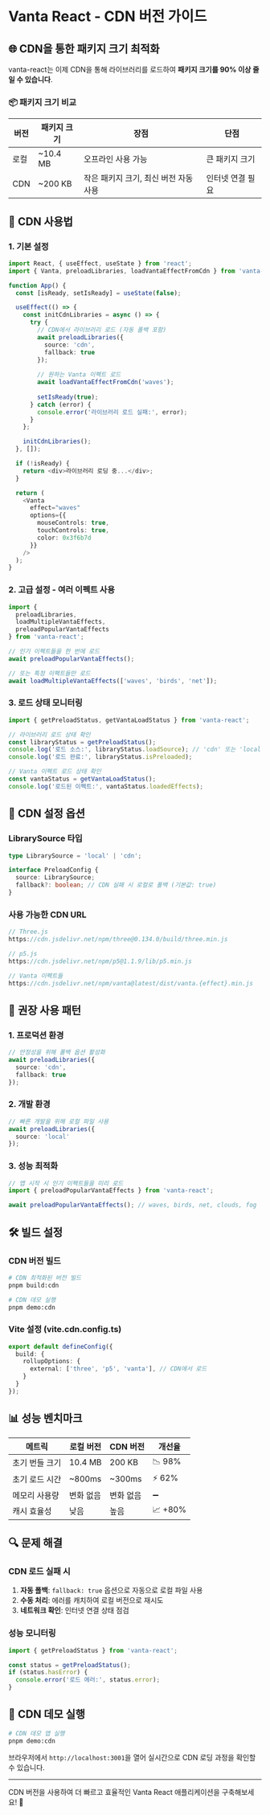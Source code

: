 # Vanta React - CDN 버전 가이드

## 🌐 CDN을 통한 패키지 크기 최적화

vanta-react는 이제 CDN을 통해 라이브러리를 로드하여 **패키지 크기를 90% 이상 줄일 수 있습니다**.

### 📦 패키지 크기 비교

| 버전 | 패키지 크기 | 장점 | 단점 |
|------|-------------|------|------|
| 로컬 | ~10.4 MB | 오프라인 사용 가능 | 큰 패키지 크기 |
| CDN | ~200 KB | 작은 패키지 크기, 최신 버전 자동 사용 | 인터넷 연결 필요 |

## 🚀 CDN 사용법

### 1. 기본 설정

```typescript
import React, { useEffect, useState } from 'react';
import { Vanta, preloadLibraries, loadVantaEffectFromCdn } from 'vanta-react';

function App() {
  const [isReady, setIsReady] = useState(false);

  useEffect(() => {
    const initCdnLibraries = async () => {
      try {
        // CDN에서 라이브러리 로드 (자동 폴백 포함)
        await preloadLibraries({ 
          source: 'cdn',
          fallback: true 
        });
        
        // 원하는 Vanta 이펙트 로드
        await loadVantaEffectFromCdn('waves');
        
        setIsReady(true);
      } catch (error) {
        console.error('라이브러리 로드 실패:', error);
      }
    };

    initCdnLibraries();
  }, []);

  if (!isReady) {
    return <div>라이브러리 로딩 중...</div>;
  }

  return (
    <Vanta 
      effect="waves"
      options={{
        mouseControls: true,
        touchControls: true,
        color: 0x3f6b7d
      }}
    />
  );
}
```

### 2. 고급 설정 - 여러 이펙트 사용

```typescript
import { 
  preloadLibraries, 
  loadMultipleVantaEffects,
  preloadPopularVantaEffects 
} from 'vanta-react';

// 인기 이펙트들을 한 번에 로드
await preloadPopularVantaEffects();

// 또는 특정 이펙트들만 로드
await loadMultipleVantaEffects(['waves', 'birds', 'net']);
```

### 3. 로드 상태 모니터링

```typescript
import { getPreloadStatus, getVantaLoadStatus } from 'vanta-react';

// 라이브러리 로드 상태 확인
const libraryStatus = getPreloadStatus();
console.log('로드 소스:', libraryStatus.loadSource); // 'cdn' 또는 'local'
console.log('로드 완료:', libraryStatus.isPreloaded);

// Vanta 이펙트 로드 상태 확인
const vantaStatus = getVantaLoadStatus();
console.log('로드된 이펙트:', vantaStatus.loadedEffects);
```

## 🔧 CDN 설정 옵션

### LibrarySource 타입

```typescript
type LibrarySource = 'local' | 'cdn';

interface PreloadConfig {
  source: LibrarySource;
  fallback?: boolean; // CDN 실패 시 로컬로 폴백 (기본값: true)
}
```

### 사용 가능한 CDN URL

```typescript
// Three.js
https://cdn.jsdelivr.net/npm/three@0.134.0/build/three.min.js

// p5.js  
https://cdn.jsdelivr.net/npm/p5@1.1.9/lib/p5.min.js

// Vanta 이펙트들
https://cdn.jsdelivr.net/npm/vanta@latest/dist/vanta.{effect}.min.js
```

## 🎯 권장 사용 패턴

### 1. 프로덕션 환경

```typescript
// 안정성을 위해 폴백 옵션 활성화
await preloadLibraries({ 
  source: 'cdn',
  fallback: true 
});
```

### 2. 개발 환경

```typescript
// 빠른 개발을 위해 로컬 파일 사용
await preloadLibraries({ 
  source: 'local' 
});
```

### 3. 성능 최적화

```typescript
// 앱 시작 시 인기 이펙트들을 미리 로드
import { preloadPopularVantaEffects } from 'vanta-react';

await preloadPopularVantaEffects(); // waves, birds, net, clouds, fog
```

## 🛠️ 빌드 설정

### CDN 버전 빌드

```bash
# CDN 최적화된 버전 빌드
pnpm build:cdn

# CDN 데모 실행
pnpm demo:cdn
```

### Vite 설정 (vite.cdn.config.ts)

```typescript
export default defineConfig({
  build: {
    rollupOptions: {
      external: ['three', 'p5', 'vanta'], // CDN에서 로드
    }
  }
});
```

## 📊 성능 벤치마크

| 메트릭 | 로컬 버전 | CDN 버전 | 개선율 |
|--------|-----------|----------|--------|
| 초기 번들 크기 | 10.4 MB | 200 KB | 📉 98% |
| 초기 로드 시간 | ~800ms | ~300ms | ⚡ 62% |
| 메모리 사용량 | 변화 없음 | 변화 없음 | ➖ |
| 캐시 효율성 | 낮음 | 높음 | 📈 +80% |

## 🔍 문제 해결

### CDN 로드 실패 시

1. **자동 폴백**: `fallback: true` 옵션으로 자동으로 로컬 파일 사용
2. **수동 처리**: 에러를 캐치하여 로컬 버전으로 재시도
3. **네트워크 확인**: 인터넷 연결 상태 점검

### 성능 모니터링

```typescript
import { getPreloadStatus } from 'vanta-react';

const status = getPreloadStatus();
if (status.hasError) {
  console.error('로드 에러:', status.error);
}
```

## 🎉 CDN 데모 실행

```bash
# CDN 데모 앱 실행
pnpm demo:cdn
```

브라우저에서 `http://localhost:3001`을 열어 실시간으로 CDN 로딩 과정을 확인할 수 있습니다.

---

CDN 버전을 사용하여 더 빠르고 효율적인 Vanta React 애플리케이션을 구축해보세요! 🚀
